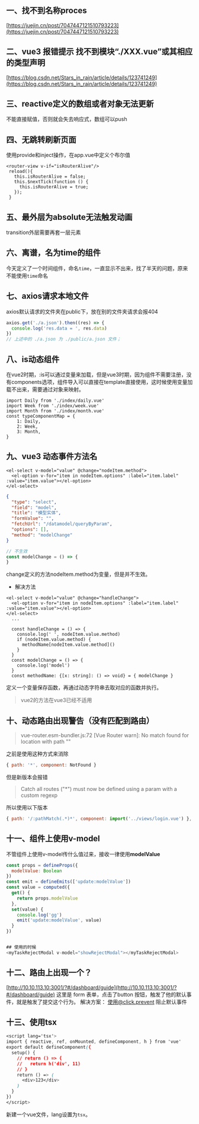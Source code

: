 ## 一、找不到名称proces
[https://juejin.cn/post/7047447121510793223](https://juejin.cn/post/7047447121510793223)
## 二、vue3 报错提示 找不到模块“./XXX.vue”或其相应的类型声明
[https://blog.csdn.net/Stars_in_rain/article/details/123741249](https://blog.csdn.net/Stars_in_rain/article/details/123741249)
## 三、reactive定义的数组或者对象无法更新
不能直接赋值，否则就会失去响应式，数组可以push
## 四、无跳转刷新页面
使用provide和inject操作，在app.vue中定义个布尔值
```vue
<router-view v-if="isRouterAlive"/>
 reload(){
   this.isRouterAlive = false;
   this.$nextTick(function () {
     this.isRouterAlive = true;
   });
 }
```
## 五、最外层为absolute无法触发动画
transition外层需要再套一层元素
## 六、离谱，名为time的组件
今天定义了一个时间组件，命名`time`，一直显示不出来，找了半天的问题，原来不能使用`time`命名
## 七、axios请求本地文件
axios默认请求的文件夹在public下，放在别的文件夹请求会报404
```javascript
axios.get('./a.json').then((res) => {
  console.log('res.data = ', res.data)
}) 
// 上述中的 ./a.json 为 ./public/a.json 文件；
```
## 八、is动态组件
在vue2时期，:is可以通过变量来加载，但是vue3时期，因为组件不需要注册，没有components选项，组件导入可以直接在template直接使用，这时候使用变量加载不出来，需要通过对象来映射。
```
import Daily from './index/daily.vue'
import Week from './index/week.vue'
import Month from './index/month.vue'
const typeComponentMap = {
	1: Daily,
	2: Week,
	3: Month,
}
```
## 九、vue3 动态事件方法名
```vue
<el-select v-model="value" @change="nodeItem.method">
  <el-option v-for="item in nodeItem.options" :label="item.label" :value="item.value"></el-option>
</el-select>
```
```json
{
  "type": "select",
  "field": "model",
  "title": "模型实体",
  "formValue": "",
  "fetchUrl": "/datamodel/queryByParam",
  "options": [],
  "method": "modelChange"
}
```
```javascript
// 不生效
const modelChange = () => {
}
```
change定义的方法nodeItem.method为变量，但是并不生效。

- 解决方法
```vue
<el-select v-model="value" @change="handleChange">
  <el-option v-for="item in nodeItem.options" :label="item.label" :value="item.value"></el-option>
</el-select>
  ...

  const handleChange = () => {
    console.log(' ', nodeItem.value.method)
    if (nodeItem.value.method) {
      methodName[nodeItem.value.method]()
    }
  }
  const modelChange = () => {
    console.log('model')
  }
  const methodName: {[x: string]: () => void} = { modelChange }
```
定义一个变量保存函数，再通过动态字符串去取对应的函数并执行。
> vue2的方法在vue3已经不适用

## 十、动态路由出现警告（没有匹配到路由）
> vue-router.esm-bundler.js:72 [Vue Router warn]: No match found for location with path ""

之前是使用这种方式来消除
```javascript
{ path: '*', component: NotFound }
```
但是新版本会报错
> Catch all routes ("*") must now be defined using a param with a custom regexp

所以使用以下版本
```javascript
{ path: '/:pathMatch(.*)*', component: import('../views/login.vue') },
```
## 十一、组件上使用v-model
不管组件上使用v-model传什么值过来，接收一律使用**modelValue**
```javascript
const props = defineProps({
  modelValue: Boolean
})
const emit = defineEmits(['update:modelValue'])
const value = computed({
  get() {
    return props.modelValue
  },
  set(value) {
    console.log('gg')
    emit('update:modelValue', value)
  }
})


## 使用的时候
<myTaskRejectModal v-model="showRejectModal"></myTaskRejectModal>

```
## 十二、路由上出现一个？
[http://10.10.113.10:3001/?#/dashboard/guide](http://10.10.113.10:3001/?#/dashboard/guide)
这里是 form 表单，点击了button 按钮，触发了他的默认事件，就是触发了提交这个行为。
解决方案：
使用@click.prevent 阻止默认事件
## 十三、使用tsx
```css
<script lang='tsx'>
import { reactive, ref, onMounted, defineComponent, h } from 'vue'
export default defineComponent({
  setup() {
    // return () => {
    //   return h('div', 11)
    // }
    return () => (
      <div>123</div>
    )
  }
})
</script>
```
新建一个vue文件，lang设置为`tsx`。
